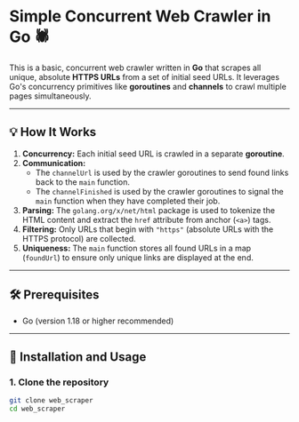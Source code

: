 # Simple Concurrent Web Crawler in Go 🕷️

This is a basic, concurrent web crawler written in **Go** that scrapes all unique, absolute **HTTPS URLs** from a set of initial seed URLs. It leverages Go's concurrency primitives like **goroutines** and **channels** to crawl multiple pages simultaneously.

---

## 💡 How It Works

1.  **Concurrency:** Each initial seed URL is crawled in a separate **goroutine**.
2.  **Communication:**
    * The `channelUrl` is used by the crawler goroutines to send found links back to the `main` function.
    * The `channelFinished` is used by the crawler goroutines to signal the `main` function when they have completed their job.
3.  **Parsing:** The `golang.org/x/net/html` package is used to tokenize the HTML content and extract the `href` attribute from anchor (`<a>`) tags.
4.  **Filtering:** Only URLs that begin with `"https"` (absolute URLs with the HTTPS protocol) are collected.
5.  **Uniqueness:** The `main` function stores all found URLs in a map (`foundUrl`) to ensure only unique links are displayed at the end.

---

## 🛠️ Prerequisites

* Go (version 1.18 or higher recommended)

---

## 🚀 Installation and Usage

### 1. Clone the repository

```bash
git clone web_scraper
cd web_scraper
